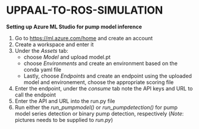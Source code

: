 # UPPAAL-TO-ROS-SIMULATION

**Setting up Azure ML Studio for pump model inference**
1. Go to https://ml.azure.com/home and create an account
2. Create a workspace and enter it
3. Under the *Assets* tab:
   - choose *Model* and upload model.pt
   - choose *Environments* and create an environment based on the conda yaml file
   - Lastly, choose *Endpoints* and create an endpoint using the uploaded model and environement,       choose the appropriate scoring file
5. Enter the endpoint, under the *consume* tab note the API keys and URL to call the endpoint
6. Enter the API and URL into the run.py file
8. Run either the *run_pumpmodel()* or *run_pumpdetection()* for pump model series detection or binary pump detection, respectively (*Note*: pictures needs to be supplied to *run.py*)
